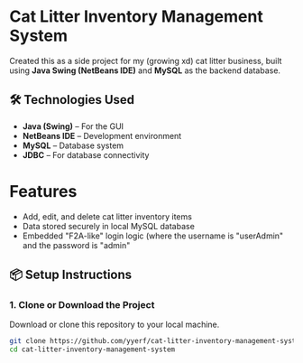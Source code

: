 # Cat Litter Inventory Management System

Created this as a side project for my (growing xd) cat litter business, built using **Java Swing (NetBeans IDE)** and **MySQL** as the backend database.

## 🛠 Technologies Used

- **Java (Swing)** – For the GUI
- **NetBeans IDE** – Development environment
- **MySQL** – Database system
- **JDBC** – For database connectivity

# Features 
- Add, edit, and delete cat litter inventory items
- Data stored securely in local MySQL database
- Embedded "F2A-like" login logic (where the username is "userAdmin" and the password is "admin"
  
## 📦 Setup Instructions

### 1. Clone or Download the Project

Download or clone this repository to your local machine.

```bash
git clone https://github.com/yyerf/cat-litter-inventory-management-system.git
cd cat-litter-inventory-management-system
